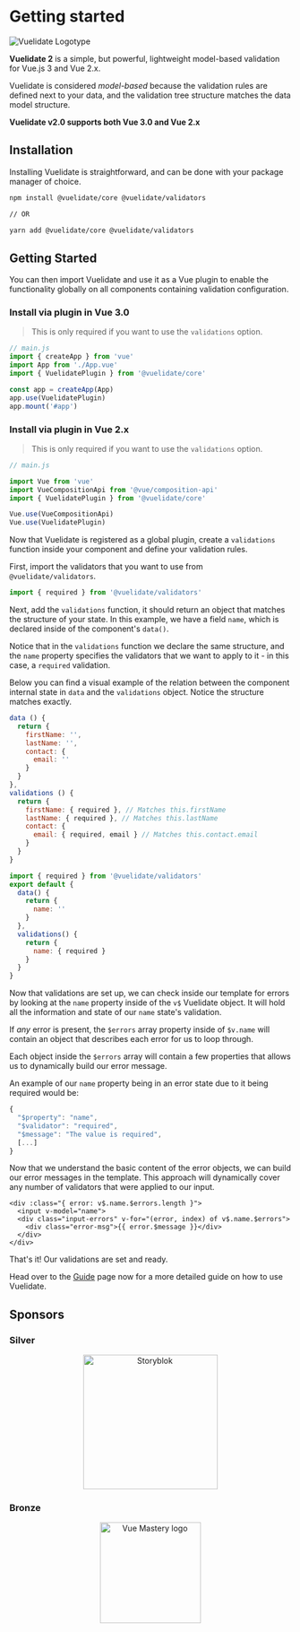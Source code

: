 # Getting started

![Vuelidate Logotype](/logotype.png)

**Vuelidate 2** is a simple, but powerful, lightweight model-based validation for Vue.js 3 and Vue 2.x.

Vuelidate is considered _model-based_ because the validation rules are defined next to your data, and the validation tree structure matches the data model structure.

**Vuelidate v2.0 supports both Vue 3.0 and Vue 2.x**

## Installation

Installing Vuelidate is straightforward, and can be done with your package manager of choice.

```bash
npm install @vuelidate/core @vuelidate/validators

// OR

yarn add @vuelidate/core @vuelidate/validators
```

## Getting Started

You can then import Vuelidate and use it as a Vue plugin to enable the functionality globally on all components containing validation configuration.


### Install via plugin in Vue 3.0

> This is only required if you want to use the `validations` option.

```js
// main.js
import { createApp } from 'vue'
import App from './App.vue'
import { VuelidatePlugin } from '@vuelidate/core'

const app = createApp(App)
app.use(VuelidatePlugin)
app.mount('#app')
```

### Install via plugin in Vue 2.x

> This is only required if you want to use the `validations` option.

```js
// main.js

import Vue from 'vue'
import VueCompositionApi from '@vue/composition-api'
import { VuelidatePlugin } from '@vuelidate/core'

Vue.use(VueCompositionApi)
Vue.use(VuelidatePlugin)

```

Now that Vuelidate is registered as a global plugin, create a `validations` function inside your component and define your validation rules.

First, import the validators that you want to use from `@vuelidate/validators`.

```js
import { required } from '@vuelidate/validators'
```

Next, add the `validations` function, it should return an object that matches the structure of your state. In this example, we have a field `name`, which is declared inside of the component's `data()`.

Notice that in the `validations` function we declare the same structure, and the `name` property specifies the validators that we want to apply to it - in this case, a `required` validation.

Below you can find a visual example of the relation between the component internal state in `data` and the `validations` object. Notice the structure matches exactly.

```js
data () {
  return {
    firstName: '',
    lastName: '',
    contact: {
      email: ''
    }
  }
},
validations () {
  return {
    firstName: { required }, // Matches this.firstName
    lastName: { required }, // Matches this.lastName
    contact: {
      email: { required, email } // Matches this.contact.email
    }
  }
}
```

```js
import { required } from '@vuelidate/validators'
export default {
  data() {
    return {
      name: ''
    }
  },
  validations() {
    return {
      name: { required }
    }
  }
}
```

Now that validations are set up, we can check inside our template for errors by looking at the `name` property inside of the `v$` Vuelidate object. It will hold all the information and state of our `name` state's validation.

If _any_ error is present, the `$errors` array property inside of `$v.name` will contain an object that describes each error for us to loop through.

Each object inside the `$errors` array will contain a few properties that allows us to dynamically build our error message.

An example of our `name` property being in an error state due to it being required would be:

```js
{
  "$property": "name",
  "$validator": "required",
  "$message": "The value is required",
  [...]
}
```

Now that we understand the basic content of the error objects, we can build our error messages in the template. This approach will dynamically cover any number of validators that were applied to our input.

```vue
<div :class="{ error: v$.name.$errors.length }">
  <input v-model="name">
  <div class="input-errors" v-for="(error, index) of v$.name.$errors">
    <div class="error-msg">{{ error.$message }}</div>
  </div>
</div>
```

That's it! Our validations are set and ready.

Head over to the [Guide](./guide.md) page now for a more detailed guide on how to use Vuelidate.

## Sponsors

### Silver

<p align="center">
  <a href="https://www.storyblok.com/developers?utm_source=newsletter&utm_medium=logo&utm_campaign=vuejs-newsletter" target="_blank">
    <img src="https://a.storyblok.com/f/51376/3856x824/fea44d52a9/colored-full.png" alt="Storyblok" width="240px">
  </a>
</p>

### Bronze

<p align="center">
  <a href="https://www.vuemastery.com/" target="_blank">
    <img src="https://cdn.discordapp.com/attachments/258614093362102272/557267759130607630/Vue-Mastery-Big.png" alt="Vue Mastery logo" width="180px">
  </a>
</p>

